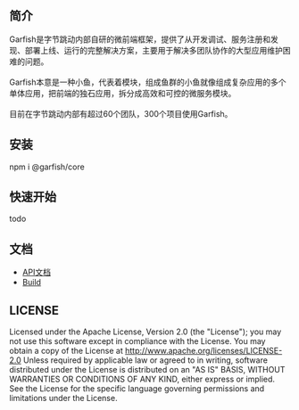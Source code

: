 ## 简介
Garfish是字节跳动内部自研的微前端框架，提供了从开发调试、服务注册和发现、部署上线、运行的完整解决方案，主要用于解决多团队协作的大型应用维护困难的问题。
<br><br>
Garfish本意是一种小鱼，代表着模块，组成鱼群的小鱼就像组成复杂应用的多个单体应用，把前端的独石应用，拆分成高效和可控的微服务模块。
<br><br>
目前在字节跳动内部有超过60个团队，300个项目使用Garfish。
## 安装
npm i @garfish/core

## 快速开始
todo

## 文档
* [API文档](https://github.com/bytedance/garfish/wiki/API)
* [Build](https://github.com/bytedance/garfish/wiki/Build)

## LICENSE

Licensed under the Apache License, Version 2.0 (the "License"); you may not use this software except in compliance with the License. You may obtain a copy of the License at
http://www.apache.org/licenses/LICENSE-2.0
Unless required by applicable law or agreed to in writing, software distributed under the License is distributed on an "AS IS" BASIS, WITHOUT WARRANTIES OR CONDITIONS OF ANY KIND, either express or implied. See the License for the specific language governing permissions and limitations under the License.
